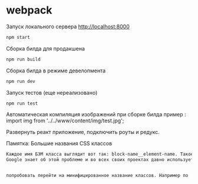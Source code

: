 # webpack

Запуск локального сервера [http://localhost:8000](http://localhost:8000)
```sh
npm start
```

Сборка билда для продакшена
```sh
npm run build
```
Сборка билда в режиме девелопмента
```sh
npm run dev
```

Запуск тестов (еще нереализовано)
```sh
npm run test
```

Автоматическая компиляция изображений при сборке билда
пример : import img from '../../www/content/img/test.jpg';

Развернуть реакт приложение, подключить роуты и редукс.

Памятка: Большие названия CSS классов
  ```sh       
Каждое имя БЭМ класса выглядит вот так: block-name__element-name. Такое длинное имя сильно влияет на финальный размер CSS файла: на сайте Хабра, например, названия CSS классов занимают 36% от размера файла стилей. 
Google знает об этой проблеме и во всех своих проектах давно использует минификацию имен.


попробовать перейти на минифицированное название классов. Например по  имени класса и по пути расположения файла.
 ```

